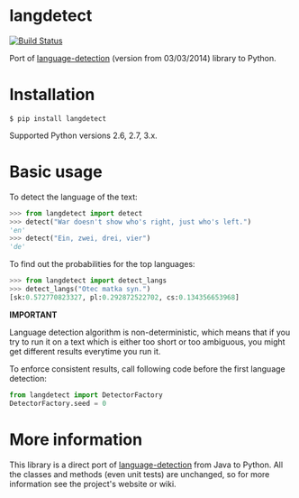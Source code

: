langdetect
==========

[![Build Status](https://travis-ci.org/Mimino666/langdetect.svg?branch=master)](https://travis-ci.org/Mimino666/langdetect)

Port of [language-detection](https://code.google.com/p/language-detection/) (version from 03/03/2014) library to Python.


Installation
============

    $ pip install langdetect

Supported Python versions 2.6, 2.7, 3.x.


Basic usage
===========

To detect the language of the text:

```python
>>> from langdetect import detect
>>> detect("War doesn't show who's right, just who's left.")
'en'
>>> detect("Ein, zwei, drei, vier")
'de'
```

To find out the probabilities for the top languages:

```python
>>> from langdetect import detect_langs
>>> detect_langs("Otec matka syn.")
[sk:0.572770823327, pl:0.292872522702, cs:0.134356653968]
```

**IMPORTANT**

Language detection algorithm is non-deterministic, which means that if you try to run it on a text which is either too short or too ambiguous, you might get different results everytime you run it.

To enforce consistent results, call following code before the first language detection:

```python
from langdetect import DetectorFactory
DetectorFactory.seed = 0
```

More information
================

This library is a direct port of [language-detection](https://code.google.com/p/language-detection/) from Java to Python. All the classes and methods (even unit tests) are unchanged, so for more information see the project's website or wiki.

